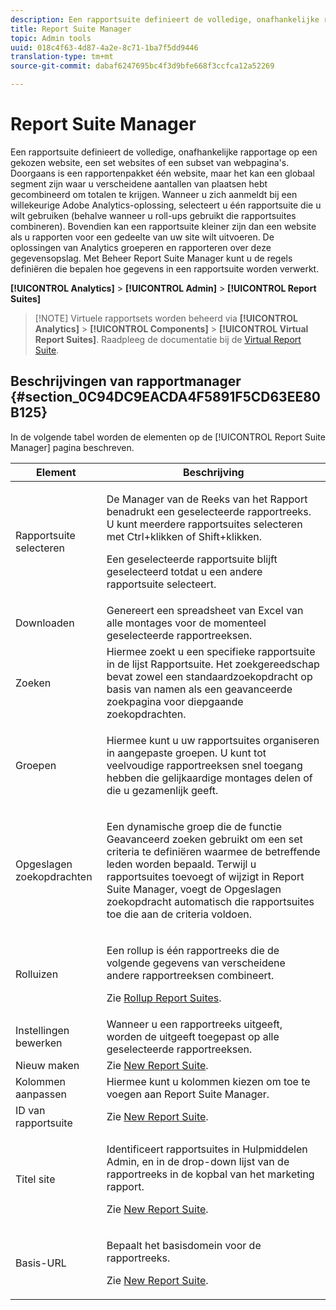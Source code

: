 ```yaml
---
description: Een rapportsuite definieert de volledige, onafhankelijke rapportage op een gekozen website, een set websites of een subset van webpagina's. Doorgaans is een rapportenpakket één website, maar het kan een globaal segment zijn waar u verscheidene aantallen van plaatsen hebt gecombineerd om totalen te krijgen. Wanneer u zich aanmeldt bij een willekeurige Adobe Analytics-oplossing, selecteert u één rapportsuite die u wilt gebruiken (behalve wanneer u roll-ups gebruikt die rapportsuites combineren). Bovendien kan een rapportsuite kleiner zijn dan een website als u rapporten voor een gedeelte van uw site wilt uitvoeren. De oplossingen van Analytics groeperen en rapporteren over deze gegevensopslag. Met Beheer Report Suite Manager kunt u de regels definiëren die bepalen hoe gegevens in een rapportsuite worden verwerkt.
title: Report Suite Manager
topic: Admin tools
uuid: 018c4f63-4d87-4a2e-8c71-1ba7f5dd9446
translation-type: tm+mt
source-git-commit: dabaf6247695bc4f3d9bfe668f3ccfca12a52269

---
```



# Report Suite Manager

Een rapportsuite definieert de volledige, onafhankelijke rapportage op een gekozen website, een set websites of een subset van webpagina&#39;s. Doorgaans is een rapportenpakket één website, maar het kan een globaal segment zijn waar u verscheidene aantallen van plaatsen hebt gecombineerd om totalen te krijgen. Wanneer u zich aanmeldt bij een willekeurige Adobe Analytics-oplossing, selecteert u één rapportsuite die u wilt gebruiken (behalve wanneer u roll-ups gebruikt die rapportsuites combineren). Bovendien kan een rapportsuite kleiner zijn dan een website als u rapporten voor een gedeelte van uw site wilt uitvoeren. De oplossingen van Analytics groeperen en rapporteren over deze gegevensopslag. Met Beheer Report Suite Manager kunt u de regels definiëren die bepalen hoe gegevens in een rapportsuite worden verwerkt.

**[!UICONTROL Analytics]** > **[!UICONTROL Admin]** > **[!UICONTROL Report Suites]**

>[!NOTE] Virtuele rapportsets worden beheerd via **[!UICONTROL Analytics]** > **[!UICONTROL Components]** > **[!UICONTROL Virtual Report Suites]**. Raadpleeg de documentatie bij de [Virtual Report Suite](/help/components/vrs/vrs-about.md).

## Beschrijvingen van rapportmanager {#section_0C94DC9EACDA4F5891F5CD63EE80B125}

In de volgende tabel worden de elementen op de [!UICONTROL Report Suite Manager] pagina beschreven.

<table id="table_F739FBD8DB8D409E916F12F61C5953D0"> 
 <thead> 
  <tr> 
   <th colname="col1" class="entry"> Element </th> 
   <th colname="col2" class="entry"> Beschrijving </th> 
  </tr> 
 </thead>
 <tbody> 
  <tr> 
   <td colname="col1"> <span class="wintitle"> Rapportsuite selecteren</span> </td> 
   <td colname="col2"> <p>De Manager <span class="wintitle"> van de Reeks van het</span> Rapport benadrukt een geselecteerde rapportreeks. U kunt meerdere rapportsuites selecteren met <span class="uicontrol"> Ctrl+klikken</span> of <span class="uicontrol"> Shift+klikken</span>. </p> <p>Een geselecteerde rapportsuite blijft geselecteerd totdat u een andere rapportsuite selecteert. </p> </td> 
  </tr> 
  <tr> 
   <td colname="col1"> <span class="wintitle"> Downloaden</span> </td> 
   <td colname="col2"> Genereert een spreadsheet van Excel van alle montages voor de momenteel geselecteerde rapportreeksen. </td> 
  </tr> 
  <tr> 
   <td colname="col1"> <span class="wintitle"> Zoeken</span> </td> 
   <td colname="col2"> Hiermee zoekt u een specifieke rapportsuite in de lijst Rapportsuite. Het zoekgereedschap bevat zowel een standaardzoekopdracht op basis van namen als een geavanceerde zoekpagina voor diepgaande zoekopdrachten. </td> 
  </tr> 
  <tr> 
   <td colname="col1"> <span class="wintitle"> Groepen</span> </td> 
   <td colname="col2"> <p>Hiermee kunt u uw rapportsuites organiseren in aangepaste groepen. U kunt tot veelvoudige rapportreeksen snel toegang hebben die gelijkaardige montages delen of die u gezamenlijk geeft. </p> </td> 
  </tr> 
  <tr> 
   <td colname="col1"> <span class="wintitle"> Opgeslagen zoekopdrachten</span> </td> 
   <td colname="col2"> <p>Een dynamische groep die de functie <span class="wintitle"> Geavanceerd zoeken</span> gebruikt om een set criteria te definiëren waarmee de betreffende leden worden bepaald. Terwijl u rapportsuites toevoegt of wijzigt in <span class="wintitle"> Report Suite Manager</span>, voegt de <span class="wintitle"> Opgeslagen zoekopdracht</span> automatisch die rapportsuites toe die aan de criteria voldoen. </p> </td> 
  </tr> 
  <tr> 
   <td colname="col1"> <span class="wintitle"> Rolluizen</span> </td> 
   <td colname="col2"> <p>Een rollup is één rapportreeks die de volgende gegevens van verscheidene andere rapportreeksen combineert. </p> <p>Zie <a href="/help/admin/c-manage-report-suites/rollup-report-suite.md"> Rollup Report Suites</a>. </p> </td> 
  </tr> 
  <tr> 
   <td colname="col1"> <span class="wintitle"> Instellingen bewerken</span> </td> 
   <td colname="col2"> Wanneer u een rapportreeks uitgeeft, worden de uitgeeft toegepast op alle geselecteerde rapportreeksen. </td> 
  </tr> 
  <tr> 
   <td colname="col1"> <span class="wintitle"> Nieuw maken</span> </td> 
   <td colname="col2">Zie <a href="/help/admin/c-manage-report-suites/c-new-report-suite/new-report-suite.md"> New Report Suite</a>. </td> 
  </tr> 
  <tr> 
   <td colname="col1"> <span class="wintitle"> Kolommen aanpassen</span> </td> 
   <td colname="col2">Hiermee kunt u kolommen kiezen om toe te voegen aan <span class="wintitle"> Report Suite Manager</span>. </td> 
  </tr> 
  <tr> 
   <td colname="col1"> <span class="wintitle"> ID van rapportsuite</span> </td> 
   <td colname="col2">Zie <a href="/help/admin/c-manage-report-suites/c-new-report-suite/new-report-suite.md"> New Report Suite</a>. </td> 
  </tr> 
  <tr> 
   <td colname="col1"> <span class="wintitle"> Titel site</span> </td> 
   <td colname="col2"> <p>Identificeert rapportsuites in Hulpmiddelen Admin, en in de drop-down lijst van de rapportreeks in de kopbal van het marketing rapport. </p> <p>Zie <a href="/help/admin/c-manage-report-suites/c-new-report-suite/new-report-suite.md"> New Report Suite</a>. </p> </td> 
  </tr> 
  <tr> 
   <td colname="col1"> <span class="wintitle"> Basis-URL</span> </td> 
   <td colname="col2"> <p>Bepaalt het basisdomein voor de rapportreeks. </p> <p>Zie <a href="/help/admin/c-manage-report-suites/c-new-report-suite/new-report-suite.md"> New Report Suite</a>. </p> </td> 
  </tr> 
 </tbody> 
</table>

